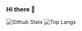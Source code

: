 ### Hi there 👋

![Github Stats](https://github-readme-stats.vercel.app/api?username=panelssh&count_private=true&show_icons=true&include_all_commits=true)
![Top Langs](https://github-readme-stats.vercel.app/api/top-langs/?username=panelssh&hide=TeX&layout=compact)
